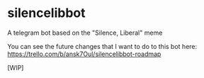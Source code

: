 # silencelibbot
 A telegram bot based on the "Silence, Liberal" meme

You can see the future changes that I want to do to this bot here: https://trello.com/b/ansk7Oul/silencelibbot-roadmap

[WIP]
